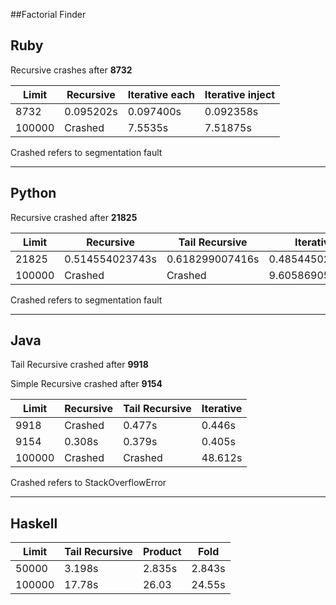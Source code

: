 ##Factorial Finder

Ruby
--

Recursive crashes after <b>8732</b>


Limit | Recursive | Iterative each | Iterative inject
--- | --- | --- | ---
8732|  0.095202s | 0.097400s | 0.092358s
100000 | Crashed | 7.5535s | 7.51875s


Crashed refers to segmentation fault

---

Python
--

Recursive crashed after <b>21825</b>

Limit | Recursive | Tail Recursive | Iterative | Functional
--- | --- | --- | --- | ---
21825|  0.514554023743s | 0.618299007416s | 0.485445022583s | 0.477245807648s
100000 | Crashed | Crashed | 9.60586905479s | 9.31830596924s


Crashed refers to segmentation fault

---

Java
--

Tail Recursive crashed after <b>9918</b>
</br>

Simple Recursive crashed after <b>9154</b>

Limit | Recursive | Tail Recursive | Iterative
--- | --- | --- | --- 
9918|  Crashed | 0.477s | 0.446s
9154|  0.308s | 0.379s | 0.405s
100000 | Crashed | Crashed | 48.612s


Crashed refers to StackOverflowError

---

Haskell
--

Limit | Tail Recursive | Product | Fold
--- | --- | --- | --- 
50000|  3.198s | 2.835s | 2.843s
100000 | 17.78s | 26.03 | 24.55s